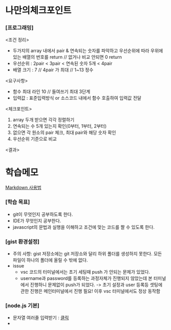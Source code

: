 # 나만의체크포인트
### [프로그래밍]

<조건 정리>
- 두가지의 array 내에서 pair & 연속되는 숫자를 파악하고 우선순위에 따라 우위에 있는 배열의 번호를 return // 없거나 비교 안되면 0 return
- 우선순위 : 2pair < 3pair < 연속된 숫자 5개 < 4pair
- 배열 크기 : 7 // 4pair 가 최대 // 1~13 정수

<요구사항>
- 함수 최대 라인 10 // 들여쓰기 최대 3단계
- 입력값 : 표준입력방식 or 소스코드 내에서 함수 호출하여 입력값 전달

<체크포인트>
1. array 두개 받으면 각각 정렬하기
2. 연속되는 수 5개 있는지 확인(0부터, 1부터, 2부터)
3. 없으면 각 원소의 pair 체크, 최대 pair와 해당 숫자 확인
4. 우선순위 기준으로 비교

<결과>


# 학습메모
[Markdown 사용법](https://heropy.blog/2017/09/30/markdown/)

### [학습 목표]
- git이 무엇인지 공부하도록 한다.
- IDE가 무엇인지 공부한다.
- javascript의 문법과 실행을 이해하고 조건에 맞는 코드를 짤 수 있도록 한다.

### [gist 환경설정]
- 주의 사항: gist 저장소에는 git 저장소와 달리 하위 폴더를 생성하지 못한다. 모든 파일이 하나의 폴더에 올릴 수 밖에 없다.
- issue 
    - vsc 코드의 터미널에서는 초기 세팅때 push 가 안되는 문제가 있었다. 
    - username과 password를 등록하는 과정자체가 진행되지 않았는데 본 터미널에서 진행하니 문제없이 push가 되었다. 
    -> 초기 설정과 user 등록등 셋팅에 관한 진행은 메인터미널에서 진행 필요! 이후 vsc 터미널에서도 정상 동작함

### [node.js 기본]
- 문자열 여러줄 입력받기 : [클릭](https://velog.io/@exploit017/%EB%B0%B1%EC%A4%80Node.js-Node.js-%EC%9E%85%EB%A0%A5-%EB%B0%9B%EA%B8%B0)
- 

